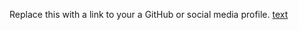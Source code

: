 Replace this with a link to your a GitHub or social media profile.
[text](https://github.com/Mohammed-Ashiq-E/markdown-portfolio)
